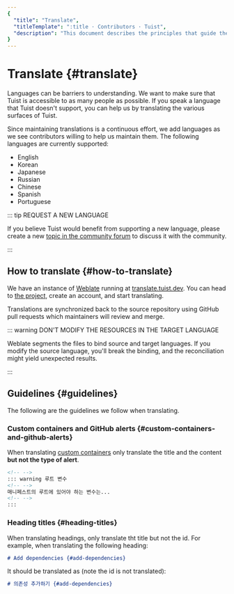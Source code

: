 ```yaml
---
{
  "title": "Translate",
  "titleTemplate": ":title · Contributors · Tuist",
  "description": "This document describes the principles that guide the development of Tuist."
}
---
```

# Translate {#translate}

Languages can be barriers to understanding. We want to make sure that Tuist is accessible to as many people as possible. If you speak a language that Tuist doesn't support, you can help us by translating the various surfaces of Tuist.

Since maintaining translations is a continuous effort, we add languages as we see contributors willing to help us maintain them. The following languages are currently supported:

- English
- Korean
- Japanese
- Russian
- Chinese
- Spanish
- Portuguese

::: tip REQUEST A NEW LANGUAGE
<!-- -->
If you believe Tuist would benefit from supporting a new language, please create a new [topic in the community forum](https://community.tuist.io/c/general/4) to discuss it with the community.
<!-- -->
:::

## How to translate {#how-to-translate}

We have an instance of [Weblate](https://weblate.org/en-gb/) running at [translate.tuist.dev](https://translate.tuist.dev).
You can head to [the project](https://translate.tuist.dev/engage/tuist/), create an account, and start translating.

Translations are synchronized back to the source repository using GitHub pull requests which maintainers will review and merge.

::: warning DON'T MODIFY THE RESOURCES IN THE TARGET LANGUAGE
<!-- -->
Weblate segments the files to bind source and target languages. If you modify the source language, you'll break the binding, and the reconciliation might yield unexpected results.
<!-- -->
:::

## Guidelines {#guidelines}

The following are the guidelines we follow when translating.

### Custom containers and GitHub alerts {#custom-containers-and-github-alerts}

When translating [custom containers](https://vitepress.dev/guide/markdown#custom-containers) only translate the title and the content **but not the type of alert**.

```markdown
<!-- -->
::: warning 루트 변수
<!-- -->
매니페스트의 루트에 있어야 하는 변수는...
<!-- -->
:::
```

### Heading titles {#heading-titles}

When translating headings, only translate tht title but not the id. For example, when translating the following heading:

```markdown
# Add dependencies {#add-dependencies}
```

It should be translated as (note the id is not translated):

```markdown
# 의존성 추가하기 {#add-dependencies}
```

